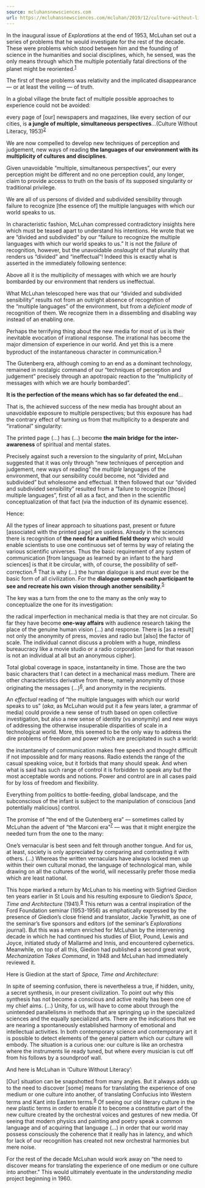 ```yaml
---
source: mcluhansnewsciences.com
url: https://mcluhansnewsciences.com/mcluhan/2019/12/culture-without-literacy/
---
```


In the inaugural issue of _Explorations_ at the end of 1953, McLuhan set out a series of problems that he would investigate for the rest of the decade. These were problems which stood between him and the founding of science in the humanities and social disciplines, which, he sensed, was the only means through which the multiple potentially fatal directions of the planet might be reoriented.<sup><a href="https://mcluhansnewsciences.com/mcluhan/2019/12/culture-without-literacy/#fn-53328-1" id="fnref-53328-1" onclick="return fdfootnote_show(53328)">1</a></sup>

The first of these problems was relativity and the implicated disappearance — or at least the veiling — of truth.

In a global village the brute fact of multiple possible approaches to experience could not be avoided:  

every page of \[our\] newspapers and magazines, like every section of our cities, is **a jungle of multiple, simultaneous perspectives**…(Culture Without Literacy, 1953)<sup><a href="https://mcluhansnewsciences.com/mcluhan/2019/12/culture-without-literacy/#fn-53328-2" id="fnref-53328-2" onclick="return fdfootnote_show(53328)">2</a></sup>

We are now compelled to develop new techniques of perception and judgement, new ways of reading **the languages of our environment with its multiplicity of cultures and disciplines**.

Given unavoidable “multiple, simultaneous perspectives”, our every perception might be different and no one perception could, any longer, claim to provide access to truth on the basis of its supposed singularity or traditional privilege.

We are all of us persons of divided and subdivided sensibility through failure to recognize \[the essence of\] the multiple languages with which our world speaks to us. 

In characteristic fashion, McLuhan compressed contradictory insights here which must be teased apart to understand his intentions. He wrote that we are “divided and subdivided” by our “failure to recognize the multiple languages with which our world speaks to us.” It is not the _failure_ of recognition, however, but the unavoidable _onslaught_ of that plurality that renders us “divided” and “ineffectual”! Indeed this is exactly what is asserted in the immediately following sentence:

Above all it is the multiplicity of messages with which we are hourly bombarded by our environment that renders us ineffectual.

What McLuhan telescoped here was that our “divided and subdivided sensibility” results not from an outright absence of recognition of the “multiple languages” of the environment, but from a _deficient mode_ of recognition of them. We recognize them in a dissembling and disabling way instead of an enabling one. 

Perhaps the terrifying thing about the new media for most of us is their inevitable evocation of irrational response. The irrational has become the major dimension of experience in our world. And yet this is a mere byproduct of the instantaneous character in communication.<sup><a href="https://mcluhansnewsciences.com/mcluhan/2019/12/culture-without-literacy/#fn-53328-3" id="fnref-53328-3" onclick="return fdfootnote_show(53328)">3</a></sup>

The Gutenberg era, although coming to an end as a dominant technology, remained in nostalgic command of our “techniques of perception and judgement” precisely through an apotropaic reaction to the “multiplicity of messages with which we are hourly bombarded”. 

**It is the perfection of the means which has so far defeated the end**…

That is, the achieved success of the new media has brought about an unavoidable exposure to multiple perspectives; but this exposure has had the contrary effect of turning us from that multiplicity to a desperate and “irrational” singularity:

The printed page (…) has (…) become **the main bridge** **for the inter-awareness** of spiritual and mental states. 

Precisely against such a reversion to the singularity of print, McLuhan suggested that it was only through “new techniques of perception and judgement, new ways of reading” the _multiple_ languages of the environment, that our sensibility could become, not “divided and subdivided” but wholesome and effectual. It then followed that our “divided and subdivided sensibility” resulted from a “failure to recognize \[those\] multiple languages”, first of all as a fact, and then in the scientific conceptualization of that fact (via the induction of its dynamic essence).

Hence:

All the types of linear approach to situations past, present or future \[associated with the printed page\] are useless. Already in the sciences there is recognition of **the need for a unified field theory** which would enable scientists to use one continuous set of terms by way of relating the various scientific universes. Thus the basic requirement of any system of communication \[from language as learned by an infant to the hard sciences\] is that it be circular, with, of course, the possibility of self-correction.<sup><a href="https://mcluhansnewsciences.com/mcluhan/2019/12/culture-without-literacy/#fn-53328-4" id="fnref-53328-4" onclick="return fdfootnote_show(53328)">4</a></sup> That is why (…) the human dialogue is and must ever be the basic form of all civilization. For the **dialogue compels each participant to see and recreate his own** **vision through another sensibility**.<sup><a href="https://mcluhansnewsciences.com/mcluhan/2019/12/culture-without-literacy/#fn-53328-5" id="fnref-53328-5" onclick="return fdfootnote_show(53328)">5</a></sup>

The key was a turn from the one to the many as the only way to conceptualize the one for its investigation:

the radical imperfection in mechanical media is that they are not circular. So far they have become **one-way affairs** with audience research taking the place of the genuine human vision (…) and response. There is \[as a result\] not only the anonymity of press, movies and radio but \[also\] the factor of scale. The individual cannot discuss a problem with a huge, mindless bureaucracy like a movie studio or a radio corporation \[and for that reason is not an individual at all but an anonymous cipher\].

Total global coverage in space, instantaneity in time. Those are the two basic characters that I can detect in a mechanical mass medium. There are other characteristics derivative from these, namely anonymity of those originating the messages (…)<sup><a href="https://mcluhansnewsciences.com/mcluhan/2019/12/culture-without-literacy/#fn-53328-6" id="fnref-53328-6" onclick="return fdfootnote_show(53328)">6</a></sup>, and anonymity in the recipients.

An _effectual_ reading of “the multiple languages with which our world speaks to us” (_aka_, as McLuhan would put it a few years later, a grammar of media) could provide a new sense of truth based on open collective investigation, but also a new sense of identity (vs anonymity) and new ways of addressing the otherwise insuperable disparities of scale in a technological world. More, this seemed to be the only way to address the dire problems of freedom and power which are precipitated in such a world:

the instantaneity of communication makes free speech and thought difficult if not impossible and for many reasons. Radio extends the range of the casual speaking voice, but it forbids that many should speak. And when what is said has such range of control it is forbidden to speak any but the most acceptable words and notions. Power and control are in all cases paid for by loss of freedom and flexibility.

Everything from politics to bottle-feeding, global landscape, and the subconscious of the infant is subject to the manipulation of conscious \[and potentially malicious\] control.

The promise of “the end of the Gutenberg era” — sometimes called by McLuhan the advent of “the Marconi era”<sup><a href="https://mcluhansnewsciences.com/mcluhan/2019/12/culture-without-literacy/#fn-53328-7" id="fnref-53328-7" onclick="return fdfootnote_show(53328)">7</a></sup> — was that it might energize the needed turn from the one to the many:

One’s vernacular is best seen and felt through another tongue. And for us, at least, society is only appreciated by comparing and contrasting it with others. (…) Whereas the written vernaculars have always locked men up within their own cultural monad, the language of technological man, while drawing on all the cultures of the world, will necessarily prefer those media which are least national.

This hope marked a return by McLuhan to his meeting with Sigfried Giedion ten years earlier in St Louis and his resulting exposure to Giedion’s _Space, Time and Architecture_ (1941).<sup><a href="https://mcluhansnewsciences.com/mcluhan/2019/12/culture-without-literacy/#fn-53328-8" id="fnref-53328-8" onclick="return fdfootnote_show(53328)">8</a></sup> This return was a central inspiration of the Ford Foundation seminar (1953-1956) as emphatically expressed by the presence of Giedion’s close friend and translator, Jackie Tyrwhitt, as one of the seminar’s five sponsors and editors (of the seminar’s _Explorations_ journal). But this was a return enriched for McLuhan by the intervening decade in which he had continued his studies of Eliot, Pound, Lewis and Joyce, initiated study of Mallarmé and Innis, and encountered cybernetics. Meanwhile, on top of all this, Giedion had published a second great work, _Mechanization_ _Takes Command_, in 1948 and McLuhan had immediately reviewed it.

Here is Giedion at the start of _Space, Time and Architecture_:

In spite of seeming confusion, there is nevertheless a true, if hidden, unity, a secret synthesis, in our present civilization. To point out why this synthesis has not become a conscious and active reality has been one of my chief aims. (…) Unity, for us, will have to come about through the unintended parallelisms in methods that are springing up in the specialized sciences and the equally specialized arts. There are the indications that we are nearing a spontaneously established harmony of emotional and intellectual activities. In both contemporary science and contemporary art it is possible to detect elements of the general pattern which our culture will embody. The situation is a curious one: our culture is like an orchestra where the instruments lie ready tuned, but where every musician is cut off from his follows by a soundproof wall. 

And here is McLuhan in ‘Culture Without Literacy’:

\[Our\] situation can be snapshotted from many angles. But it always adds up to the need to discover \[some\] means for translating the experience of one medium or one culture into another, of translating Confucius into Western terms and Kant into Eastern terms.<sup><a href="https://mcluhansnewsciences.com/mcluhan/2019/12/culture-without-literacy/#fn-53328-9" id="fnref-53328-9" onclick="return fdfootnote_show(53328)">9</a></sup> Of seeing our old literary culture in the new plastic terms in order to enable it to become a constitutive part of the new culture created by the orchestral voices and gestures of new media. Of seeing that modern physics and painting and poetry speak a common language and of acquiring that language (…) in order that our world may possess consciously the coherence that it really has in latency, and which for lack of our recognition has created not new orchestral harmonies but mere noise.

For the rest of the decade McLuhan would work away on “the need to discover means for translating the experience of one medium or one culture into another.” This would ultimately eventuate in the _understanding media_ project beginning in 1960.
